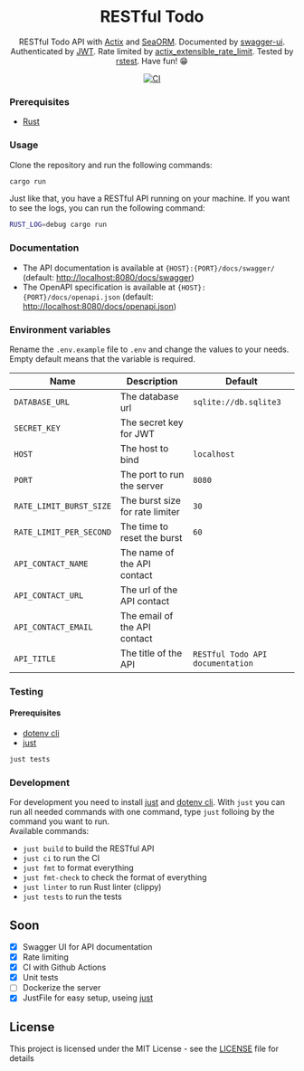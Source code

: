 <div align="center">

# RESTful Todo

RESTful Todo API with [Actix](https://actix.rs) and [SeaORM](https://www.sea-ql.org/). Documented by [swagger-ui](https://swagger.io/). Authenticated by [JWT](https://jwt.io/). Rate limited by [actix_extensible_rate_limit](https://crates.io/crates/actix_extensible_rate_limit). Tested by [rstest](https://crates.io/crates/rstest). Have fun! 😁

[![CI](https://github.com/TheAwiteb/restful_todo/actions/workflows/CI.yaml/badge.svg)](https://github.com/TheAwiteb/restful_todo/actions/workflows/CI.yaml)

</div>

### Prerequisites
- [Rust](https://www.rust-lang.org/tools/install)

### Usage
Clone the repository and run the following commands:
```bash
cargo run
```
Just like that, you have a RESTful API running on your machine.
If you want to see the logs, you can run the following command:
```bash
RUST_LOG=debug cargo run
```

### Documentation
- The API documentation is available at `{HOST}:{PORT}/docs/swagger/` (default: [http://localhost:8080/docs/swagger](http://localhost:8080/docs/swagger/))
- The OpenAPI specification is available at `{HOST}:{PORT}/docs/openapi.json` (default: [http://localhost:8080/docs/openapi.json](http://localhost:8080/docs/openapi.json)) 

### Environment variables
Rename the `.env.example` file to `.env` and change the values to your needs. Empty default means that the variable is required.
<!-- Table of enviroment variables -->
| Name | Description | Default |
| --- | --- | --- |
| `DATABASE_URL` | The database url | `sqlite://db.sqlite3` |
| `SECRET_KEY` | The secret key for JWT | ` ` |
| `HOST` | The host to bind | `localhost` |
| `PORT` | The port to run the server | `8080` |
| `RATE_LIMIT_BURST_SIZE` | The burst size for rate limiter | `30` |
| `RATE_LIMIT_PER_SECOND` | The time to reset the burst | `60` |
| `API_CONTACT_NAME` | The name of the API contact | ` ` |
| `API_CONTACT_URL` | The url of the API contact | ` ` |
| `API_CONTACT_EMAIL` | The email of the API contact | ` ` |
| `API_TITLE` | The title of the API | `RESTful Todo API documentation` |

### Testing
#### Prerequisites
- [dotenv cli](https://pypi.org/project/python-dotenv/)
- [just](https://github.com/casey/just)
```bash
just tests
```
### Development
For development you need to install [just](https://github.com/casey/just) and [dotenv cli](https://pypi.org/project/python-dotenv/).
With `just` you can run all needed commands with one command, type `just` folloing by the command you want to run.<br>
Available commands:
- `just build` to build the RESTful API
- `just ci` to run the CI
- `just fmt` to format everything
- `just fmt-check` to check the format of everything
- `just linter` to run Rust linter (clippy)
- `just tests` to run the tests

## Soon
- [X] Swagger UI for API documentation
- [X] Rate limiting
- [X] CI with Github Actions
- [X] Unit tests
- [ ] Dockerize the server
- [X] JustFile for easy setup, useing [just](https://github.com/casey/just)

## License
This project is licensed under the MIT License - see the [LICENSE](LICENSE) file for details
